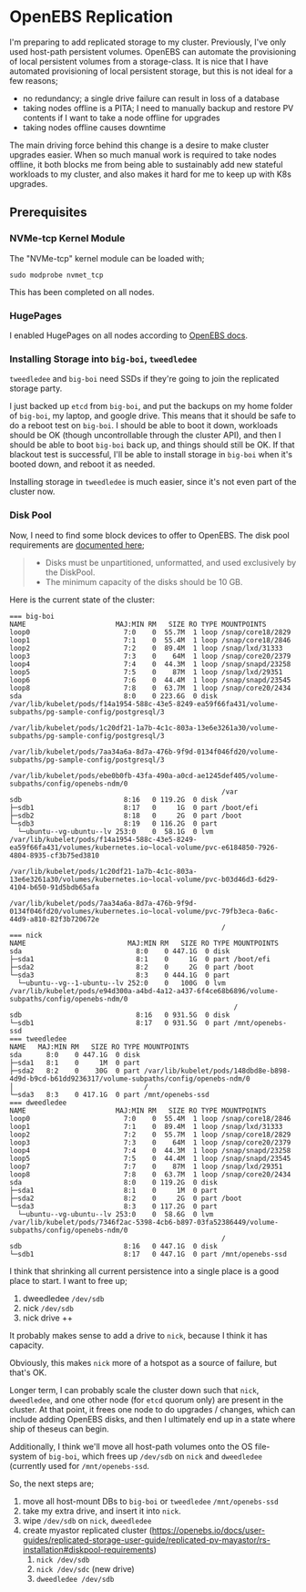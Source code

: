 # OpenEBS Replication

I'm preparing to add replicated storage to my cluster. Previously, I've only
used host-path persistent volumes. OpenEBS can automate the provisioning of
local persistent volumes from a storage-class. It is nice that I have automated
provisioning of local persistent storage, but this is not ideal for a few
reasons;

- no redundancy; a single drive failure can result in loss of a database
- taking nodes offline is a PITA; I need to manually backup and restore PV
  contents if I want to take a node offline for upgrades
- taking nodes offline causes downtime

The main driving force behind this change is a desire to make cluster upgrades
easier. When so much manual work is required to take nodes offline, it both
blocks me from being able to sustainably add new stateful workloads to my
cluster, and also makes it hard for me to keep up with K8s upgrades.

## Prerequisites

### NVMe-tcp Kernel Module

The "NVMe-tcp" kernel module can be loaded with;

```
sudo modprobe nvmet_tcp
```

This has been completed on all nodes.


### HugePages

I enabled HugePages on all nodes according to [OpenEBS
docs](https://openebs.io/docs/user-guides/replicated-storage-user-guide/replicated-pv-mayastor/rs-installation#verifyenable-huge-page-support).

### Installing Storage into `big-boi`, `tweedledee`

`tweedledee` and `big-boi` need SSDs if they're going to join the replicated
storage party.

I just backed up `etcd` from `big-boi`, and put the backups on my home folder of
`big-boi`, my laptop, and google drive. This means that it should be safe to do
a reboot test on `big-boi`. I should be able to boot it down, workloads should
be OK (though uncontrollable through the cluster API), and then I should be able
to boot `big-boi` back up, and things should still be OK. If that blackout
test is successful, I'll be able to install storage in `big-boi` when it's
booted down, and reboot it as needed.

Installing storage in `tweedledee` is much easier, since it's not even part of
the cluster now.

### Disk Pool

Now, I need to find some block devices to offer to OpenEBS. The disk pool
requirements are [documented
here](https://openebs.io/docs/user-guides/replicated-storage-user-guide/replicated-pv-mayastor/rs-installation#diskpool-requirements);

> - Disks must be unpartitioned, unformatted, and used exclusively by the
>   DiskPool.
> - The minimum capacity of the disks should be 10 GB.

Here is the current state of the cluster:

```
=== big-boi
NAME                      MAJ:MIN RM   SIZE RO TYPE MOUNTPOINTS
loop0                       7:0    0  55.7M  1 loop /snap/core18/2829
loop1                       7:1    0  55.4M  1 loop /snap/core18/2846
loop2                       7:2    0  89.4M  1 loop /snap/lxd/31333
loop3                       7:3    0    64M  1 loop /snap/core20/2379
loop4                       7:4    0  44.3M  1 loop /snap/snapd/23258
loop5                       7:5    0    87M  1 loop /snap/lxd/29351
loop6                       7:6    0  44.4M  1 loop /snap/snapd/23545
loop8                       7:8    0  63.7M  1 loop /snap/core20/2434
sda                         8:0    0 223.6G  0 disk /var/lib/kubelet/pods/f14a1954-588c-43e5-8249-ea59f66fa431/volume-subpaths/pg-sample-config/postgresql/3
                                                    /var/lib/kubelet/pods/1c20df21-1a7b-4c1c-803a-13e6e3261a30/volume-subpaths/pg-sample-config/postgresql/3
                                                    /var/lib/kubelet/pods/7aa34a6a-8d7a-476b-9f9d-0134f046fd20/volume-subpaths/pg-sample-config/postgresql/3
                                                    /var/lib/kubelet/pods/ebe0b0fb-43fa-490a-a0cd-ae1245def405/volume-subpaths/config/openebs-ndm/0
                                                    /var
sdb                         8:16   0 119.2G  0 disk 
├─sdb1                      8:17   0     1G  0 part /boot/efi
├─sdb2                      8:18   0     2G  0 part /boot
└─sdb3                      8:19   0 116.2G  0 part 
  └─ubuntu--vg-ubuntu--lv 253:0    0  58.1G  0 lvm  /var/lib/kubelet/pods/f14a1954-588c-43e5-8249-ea59f66fa431/volumes/kubernetes.io~local-volume/pvc-e6184850-7926-4804-8935-cf3b75ed3810
                                                    /var/lib/kubelet/pods/1c20df21-1a7b-4c1c-803a-13e6e3261a30/volumes/kubernetes.io~local-volume/pvc-b03d46d3-6d29-4104-b650-91d5bdb65afa
                                                    /var/lib/kubelet/pods/7aa34a6a-8d7a-476b-9f9d-0134f046fd20/volumes/kubernetes.io~local-volume/pvc-79fb3eca-0a6c-44d9-a810-82f3b720672e
                                                    /
=== nick
NAME                         MAJ:MIN RM   SIZE RO TYPE MOUNTPOINTS
sda                            8:0    0 447.1G  0 disk 
├─sda1                         8:1    0     1G  0 part /boot/efi
├─sda2                         8:2    0     2G  0 part /boot
└─sda3                         8:3    0 444.1G  0 part 
  └─ubuntu--vg--1-ubuntu--lv 252:0    0   100G  0 lvm  /var/lib/kubelet/pods/e94d300a-a4bd-4a12-a437-6f4ce68b6896/volume-subpaths/config/openebs-ndm/0
                                                       /
sdb                            8:16   0 931.5G  0 disk 
└─sdb1                         8:17   0 931.5G  0 part /mnt/openebs-ssd
=== tweedledee
NAME   MAJ:MIN RM   SIZE RO TYPE MOUNTPOINTS
sda      8:0    0 447.1G  0 disk 
├─sda1   8:1    0     1M  0 part 
├─sda2   8:2    0    30G  0 part /var/lib/kubelet/pods/148dbd8e-b898-4d9d-b9cd-b61dd9236317/volume-subpaths/config/openebs-ndm/0
│                                /
└─sda3   8:3    0 417.1G  0 part /mnt/openebs-ssd
=== dweedledee
NAME                      MAJ:MIN RM   SIZE RO TYPE MOUNTPOINTS
loop0                       7:0    0  55.4M  1 loop /snap/core18/2846
loop1                       7:1    0  89.4M  1 loop /snap/lxd/31333
loop2                       7:2    0  55.7M  1 loop /snap/core18/2829
loop3                       7:3    0    64M  1 loop /snap/core20/2379
loop4                       7:4    0  44.3M  1 loop /snap/snapd/23258
loop5                       7:5    0  44.4M  1 loop /snap/snapd/23545
loop7                       7:7    0    87M  1 loop /snap/lxd/29351
loop8                       7:8    0  63.7M  1 loop /snap/core20/2434
sda                         8:0    0 119.2G  0 disk 
├─sda1                      8:1    0     1M  0 part 
├─sda2                      8:2    0     2G  0 part /boot
└─sda3                      8:3    0 117.2G  0 part 
  └─ubuntu--vg-ubuntu--lv 253:0    0  58.6G  0 lvm  /var/lib/kubelet/pods/7346f2ac-5398-4cb6-b897-03fa52386449/volume-subpaths/config/openebs-ndm/0
                                                    /
sdb                         8:16   0 447.1G  0 disk 
└─sdb1                      8:17   0 447.1G  0 part /mnt/openebs-ssd
```

I think that shrinking all current persistence into a single place is a good
place to start. I want to free up;

1. dweedledee `/dev/sdb`
2. nick `/dev/sdb`
3. nick drive ++

It probably makes sense to add a drive to `nick`, because I think it has
capacity.

Obviously, this makes `nick` more of a hotspot as a source of failure, but
that's OK.

Longer term, I can probably scale the cluster down such that `nick`,
`dweedledee`, and one other node (for `etcd` quorum only) are present in the
cluster. At that point, it frees one node to do upgrades / changes, which can
include adding OpenEBS disks, and then I ultimately end up in a state where ship
of theseus can begin.

Additionally, I think we'll move all host-path volumes onto the OS file-system
of `big-boi`, which frees up `/dev/sdb` on `nick` and `dweedledee` (currently
used for `/mnt/openebs-ssd`.

So, the next steps are;

1. move all host-mount DBs to `big-boi` or `tweedledee` `/mnt/openebs-ssd`
2. take my extra drive, and insert it into `nick`.
3. wipe `/dev/sdb` on `nick`, `dweedledee`
4. create myastor replicated cluster
   (https://openebs.io/docs/user-guides/replicated-storage-user-guide/replicated-pv-mayastor/rs-installation#diskpool-requirements)
   1. `nick /dev/sdb`
   2. `nick /dev/sdc` (new drive)
   3. `dweedledee /dev/sdb`

